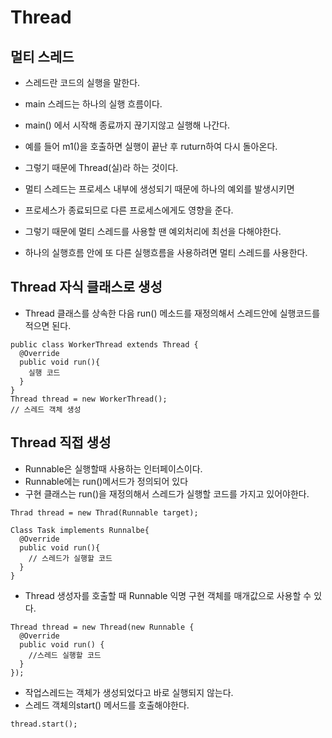# Thread

## 멀티 스레드
- 스레드란 코드의 실행을 말한다.
- main 스레드는 하나의 실행 흐름이다.
- main() 에서 시작해 종료까지 끊기지않고 실행해 나간다.
- 예를 들어 m1()을 호출하면 실행이 끝난 후 ruturn하여 다시 돌아온다.
- 그렇기 때문에 Thread(실)라 하는 것이다.

- 멀티 스레드는 프로세스 내부에 생성되기 때문에 하나의 예외를 발생시키면
- 프로세스가 종료되므로 다른 프로세스에게도 영향을 준다.
- 그렇기 때문에 멀티 스레드를 사용할 땐 예외처리에 최선을 다해야한다.

- 하나의 실행흐름 안에 또 다른 실행흐름을 사용하려면 멀티 스레드를 사용한다.

## Thread 자식 클래스로 생성
- Thread 클래스를 상속한 다음 run() 메소드를 재정의해서 스레드안에 실행코드를 적으면 된다.
```
public class WorkerThread extends Thread {
  @Override
  public void run(){
    실행 코드
  }
}
Thread thread = new WorkerThread();
// 스레드 객체 생성

```

## Thread 직접 생성
- Runnable은 실행할때 사용하는 인터페이스이다.
- Runnable에는 run()메서드가 정의되어 있다
- 구현 클래스는 run()을 재정의해서 스레드가 실행할 코드를 가지고 있어야한다.
```
Thrad thread = new Thrad(Runnable target);

Class Task implements Runnalbe{
  @Override
  public void run(){
    // 스레드가 실행할 코드
  }
}
```
- Thread 생성자를 호출할 때 Runnable 익명 구현 객체를 매개값으로 사용할 수 있다.
```
Thread thread = new Thread(new Runnable {
  @Override
  public void run() {
    //스레드 실행할 코드
  }
});
```
- 작업스레드는 객체가 생성되었다고 바로 실행되지 않는다.
- 스레드 객체의start() 메서드를 호출해야한다.
```
thread.start();
```
